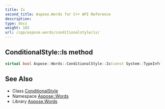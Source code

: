 ```yaml
---
title: Is
second_title: Aspose.Words for C++ API Reference
description: 
type: docs
weight: 183
url: /cpp/aspose.words/conditionalstyle/is/
---
```

## ConditionalStyle::Is method




```cpp
virtual bool Aspose::Words::ConditionalStyle::Is(const System::TypeInfo &target) const override
```

## See Also

* Class [ConditionalStyle](../)
* Namespace [Aspose::Words](../../)
* Library [Aspose.Words](../../../)
